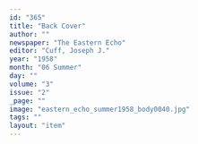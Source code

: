 ```yaml
---
id: "365"
title: "Back Cover"
author: ""
newspaper: "The Eastern Echo"
editor: "Cuff, Joseph J."
year: "1958"
month: "06 Summer"
day: ""
volume: "3"
issue: "2"
_page: ""
image: "eastern_echo_summer1958_body0040.jpg"
tags: ""
layout: "item"
---
```


